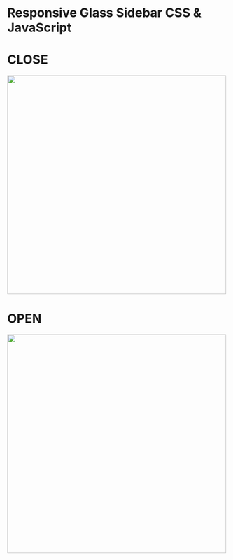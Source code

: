 # Responsive Glass Sidebar CSS & JavaScript

<h1>CLOSE</h1>
<img width="500px" src="https://user-images.githubusercontent.com/81978216/203127065-e3a9e47e-d18f-45d6-910c-4e5a9bceb81c.png">

<h1>OPEN</h1>
<img width="500px" src="https://user-images.githubusercontent.com/81978216/203127080-a9b0fedf-c398-47b0-bcd2-42b2e3ccc66e.png">
